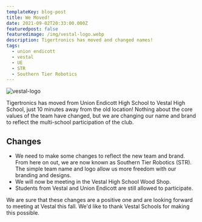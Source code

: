 ```yaml
---
templateKey: blog-post
title: We Moved!
date: 2021-09-02T20:33:00.000Z
featuredpost: false
featuredimage: /img/vestal-logo.webp
description: Tigertronics has moved and changed names!
tags:
  - union endicott
  - vestal
  - UE
  - STR
  - Southern Tier Robotics
---
```


![vestal-logo](/img/vestal-logo.webp)

Tigertronics has moved from Union Endicott High School to Vestal High School, just 10 minutes away from the old location! Nothing about the core values of the team have changed, but we are changing our name and brand
to reflect the multi-school participation of the club.

## Changes

- We need to make some changes to reflect the new team and brand. From here on out, we are now known as Southern Tier Robotics (STR). The simple team name and logo allow us more freedom with our branding and designs.
- We will now be meeting in the Vestal High School Wood Shop.
- Students from Vestal and Union Endicott are still allowed to participate.

We are sure that these changes are a positive one and are looking forward to meeting at Vestal this fall. We'd like to thank Vestal Schools for making this possible.